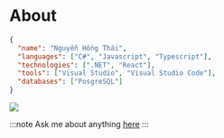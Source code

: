 # About
```json
{
  "name": "Nguyễn Hồng Thái",
  "languages": ["C#", "Javascript", "Typescript"],
  "technologies": [".NET", "React"],
  "tools": ["Visual Studio", "Visual Studio Code"],
  "databases": ["PosgreSQL"]
}
```
<img src="https://skillicons.dev/icons?i=cs,js,ts,dotnet,react,visualstudio,vscode,postgres&perline=8" />

:::note
 Ask me about anything [here](https://github.com/slimaeus/slimaeus/issues)
:::